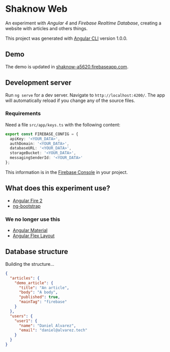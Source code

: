 # Shaknow Web

An experiment with _Angular 4_ and _Firebase Realtime Database_, creating a website with articles and others things. 

This project was generated with [Angular CLI](https://github.com/angular/angular-cli) version 1.0.0.

## Demo

The demo is updated in [shaknow-a5620.firebaseapp.com](https://shaknow-a5620.firebaseapp.com/).

## Development server

Run `ng serve` for a dev server. Navigate to `http://localhost:4200/`. The app will automatically reload if you change any of the source files.

### Requirements

Need a file `src/app/keys.ts` with the following content:
 
```typescript
export const FIREBASE_CONFIG = {
  apiKey: '<YOUR_DATA>',
  authDomain: '<YOUR_DATA>',
  databaseURL: '<YOUR_DATA>',
  storageBucket: '<YOUR_DATA>',
  messagingSenderId: '<YOUR_DATA>'
};
```

This information is in the [Firebase Console](https://console.firebase.google.com/) in your project.

## What does this experiment use?

* [Angular Fire 2](https://github.com/angular/angularfire2)
* [ng-bootstrap](https://github.com/ng-bootstrap/ng-bootstrap)

### We no longer use this

* [Angular Material](https://material.angular.io/)
* [Angular Flex Layout](https://github.com/angular/flex-layout)

## Database structure

Building the structure...

```json
{
  "articles": {
    "demo_article": {
      "title": "An article",
      "body": "A body",
      "published": true,
      "mainTag": "firebase"
    }
  },
  "users": {
    "user1": {
      "name": "Daniel Alvarez",
      "email": "daniel@alvarez.tech"
    }
  }
}
```
